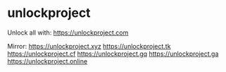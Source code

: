 # unlockproject
Unlock all with:
https://unlockproject.com

Mirror:
https://unlockproject.xyz
https://unlockproject.tk
https://unlockproject.cf
https://unlockproject.gq
https://unlockproject.ga
https://unlockproject.online
